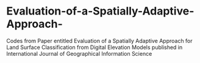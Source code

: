 # Evaluation-of-a-Spatially-Adaptive-Approach-
Codes from Paper entitled Evaluation of a Spatially Adaptive Approach for Land Surface Classification from Digital Elevation Models published in International Journal of Geographical Information Science  
